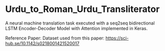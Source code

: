 # Urdu_to_Roman_Urdu_Transliterator
A neural machine translation task executed with a seq2seq bidirectional LSTM Encoder-Decoder Model with Attention implemented in Keras.

Reference Paper: Dataset used from this paper:
https://sci-hub.se/10.1142/s0218001421520017
